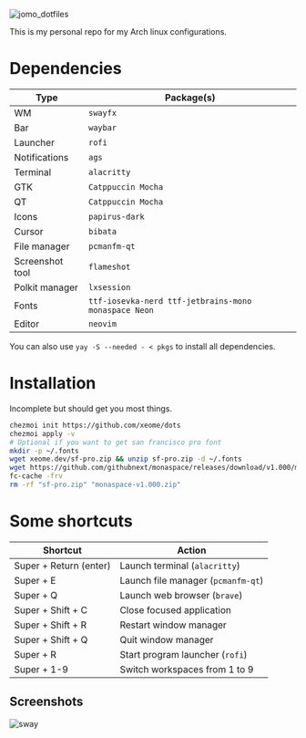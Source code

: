![jomo_dotfiles](https://xeome.dev/unknown.png)

This is my personal repo for my Arch linux configurations.

# Dependencies

| Type            | Package(s)                                           |
| --------------- | ---------------------------------------------------- |
| WM              | `swayfx`                                             |
| Bar             | `waybar`                                             |
| Launcher        | `rofi`                                               |
| Notifications   | `ags`                                                |
| Terminal        | `alacritty`                                          |
| GTK             | `Catppuccin Mocha`                                   |
| QT              | `Catppuccin Mocha`                                   |
| Icons           | `papirus-dark`                                       |
| Cursor          | `bibata`                                             |
| File manager    | `pcmanfm-qt`                                         |
| Screenshot tool | `flameshot`                                          |
| Polkit manager  | `lxsession`                                          |
| Fonts           | `ttf-iosevka-nerd ttf-jetbrains-mono monaspace Neon` |
| Editor          | `neovim`                                             |

You can also use `yay -S --needed - < pkgs` to install all dependencies.

# Installation

Incomplete but should get you most things.

```bash
chezmoi init https://github.com/xeome/dots
chezmoi apply -v
# Optional if you want to get san francisco pro font
mkdir -p ~/.fonts
wget xeome.dev/sf-pro.zip && unzip sf-pro.zip -d ~/.fonts
wget https://github.com/githubnext/monaspace/releases/download/v1.000/monaspace-v1.000.zip && unzip monaspace-v1.000.zip -d ~/.fonts
fc-cache -frv
rm -rf "sf-pro.zip" "monaspace-v1.000.zip"
```

# Some shortcuts

| Shortcut               | Action                             |
| ---------------------- | ---------------------------------- |
| Super + Return (enter) | Launch terminal (`alacritty`)      |
| Super + E              | Launch file manager (`pcmanfm-qt`) |
| Super + Q              | Launch web browser (`brave`)       |
| Super + Shift + C      | Close focused application          |
| Super + Shift + R      | Restart window manager             |
| Super + Shift + Q      | Quit window manager                |
| Super + R              | Start program launcher (`rofi`)    |
| Super + 1-9            | Switch workspaces from 1 to 9      |

## Screenshots

![sway](assets/gruvbox_stacked.png)
